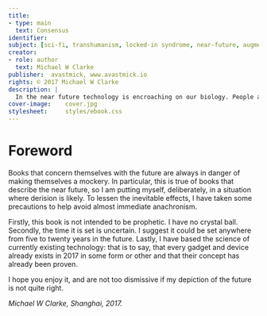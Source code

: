 ```yaml
---
title:
- type: main
  text: Consensus
identifier: 
subject: [sci-fi, transhumanism, locked-in syndrome, near-future, augmentation, bio-hacking, cyborgs]
creator:
- role: author
  text: Michael W Clarke
publisher:  avastmick, www.avastmick.io
rights: © 2017 Michael W Clarke
description: | 
  In the near future technology is encroaching on our biology. People are changing themselves into something new. Amidst it all is a young girl who falls mysteriously ill. Her mother and grandfather are desperate. Opposing forces circle, seeing her as an opportunity to further their cause. The options to save her life are stark and may leave her less than human.
cover-image:    cover.jpg 
stylesheet:     styles/ebook.css
--- 
```


# Foreword

Books that concern themselves with the future are always in danger of making themselves a mockery. In particular, this is true of books that describe the near future, so I am putting myself, deliberately, in a situation where derision is likely. To lessen the inevitable effects, I have taken some precautions to help avoid almost immediate anachronism.

Firstly, this book is not intended to be prophetic. I have no crystal ball. Secondly, the time it is set is uncertain. I suggest it could be set anywhere from five to twenty years in the future. Lastly, I have based the science of currently existing technology: that is to say, that every gadget and device already exists in 2017 in some form or other and that their concept has already been proven.

I hope you enjoy it, and are not too dismissive if my depiction of the future is not quite right.

*Michael W Clarke, Shanghai, 2017.*